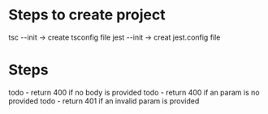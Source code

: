 # Steps to create project
tsc --init -> create tsconfig file
jest --init -> creat jest.config file

# Steps
todo - return 400 if no body is provided
todo - return 400 if an param is no provided
todo - return 401 if an invalid param is provided

